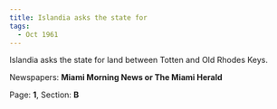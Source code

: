 ```yaml
---  
title: Islandia asks the state for  
tags:  
  - Oct 1961  
---  
```

  
Islandia asks the state for land between Totten and Old Rhodes Keys.  
  
Newspapers: **Miami Morning News or The Miami Herald**  
  
Page: **1**, Section: **B** 
